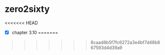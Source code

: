 # zero2sixty
<<<<<<< HEAD

- [x] chapter 3.10
=======
>>>>>>> 8caad8b5f7fc6272a3e4bf7d48b867593d4d39a9
